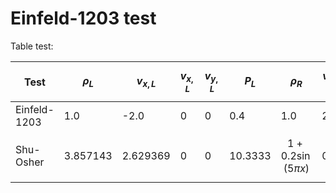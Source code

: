 <script
  src="https://cdn.mathjax.org/mathjax/latest/MathJax.js?config=TeX-AMS-MML_HTMLorMML"
  type="text/javascript">
</script>

# Einfeld-1203 test

Table test: 

| Test         	| $$\rho_L$$ 	| $$v_{x, L}$$ 	| $$v_{x, L}$$ 	| $$v_{y, L}$$ 	| $$P_L$$ 	| $$\rho_R$$                  	| $$v_{x, R}$$ 	| $$v_{y, R}$$ 	| $$v_{z, R}$$ 	| $$P_R$$ 	|
|--------------	|------------	|--------------	|--------------	|--------------	|---------	|-----------------------------	|--------------	|--------------	|--------------	|---------	|
| Einfeld-1203 	| 1.0        	| -2.0         	| 0            	| 0            	| 0.4     	| 1.0                         	| 2.0          	| 0            	| 0            	| 0.4     	|
| Shu-Osher    	| 3.857143   	| 2.629369     	| 0            	| 0            	| 10.3333 	| $$1 + 0.2 \sin( 5 \pi x )$$ 	| 0            	| 0            	| 0            	| 1       	|
